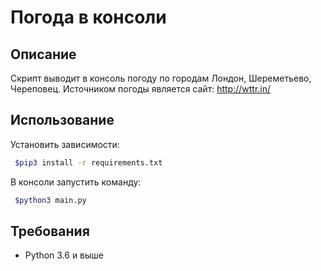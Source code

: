 # Погода в консоли
## Описание
 Скрипт выводит в консоль погоду по городам Лондон, Шереметьево, Череповец.
 Источником погоды является сайт: http://wttr.in/

## Использование
 Установить зависимости:
  ```bash
   $pip3 install -r requirements.txt
  ```
 В консоли запустить команду:
  ```bash
   $python3 main.py
  ```
## Требования
 -  Python 3.6 и выше

